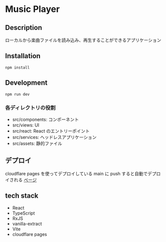 # Music Player

## Description

ローカルから楽曲ファイルを読み込み、再生することができるアプリケーション

## Installation

```
npm install
```

## Development

```
npm run dev
```

### 各ディレクトリの役割

- src/components: コンポーネント
- src/views: UI
- src/react: React のエントリーポイント
- src/services: ヘッドレスアプリケーション
- src/assets: 静的ファイル

## デプロイ

cloudflare pages を使ってデプロイしている
main に push すると自動でデプロイされる
[ページ](https://music-player.nagotzi.com/)

## tech stack

- React
- TypeScript
- RxJS
- vanilla-extract
- Vite
- cloudflare pages
